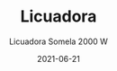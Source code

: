 ---
date: '2021-06-21'
title: Licuadora
subtitle: Licuadora Somela 2000 W
image: https://lh3.googleusercontent.com/pw/ACtC-3cQWn2k8iKcz3fn93_gcas3djA3uhp4zoe-NrupEmxFs5pP-cczNBoCg715FG4GatIncGKjmPf93cgJA_0QMImeY4PcRrQARDKOMt0UHGV_8K0vEGcUC8bvEpNdlPmwbBqa1CkhEF_QGfAVTI4_efEgPQ=w466-h621-no?authuser=0
price: $ 20.000
weight: 20
description: Licuadora de alta potencia, funcion picahielo y rueda de velocidades
link: 
exclude: true
---